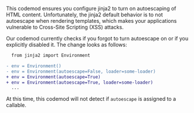 This codemod ensures you configure jinja2 to turn on autoescaping of HTML content. Unfortunately, the jinja2
default behavior is to not autoescape when rendering templates, which makes your applications
vulnerable to Cross-Site Scripting (XSS) attacks.

Our codemod currently checks if you forgot to turn autoescape on or if you explicitly disabled it. The change looks as follows:

```diff
  from jinja2 import Environment

- env = Environment()
- env = Environment(autoescape=False, loader=some-loader)
+ env = Environment(autoescape=True)
+ env = Environment(autoescape=True, loader=some-loader)
  ...
```

At this time, this codemod will not detect if `autoescape` is assigned to a callable.
